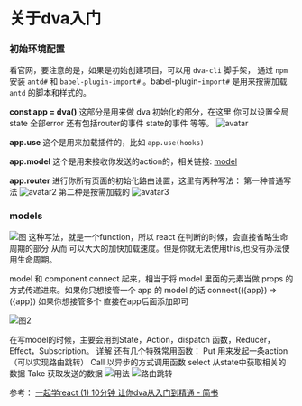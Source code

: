 # 关于dva入门
### 初始环境配置

看官网，要注意的是，如果是初始创建项目，可以用 `dva-cli` 脚手架， 通过 `npm` 安装 `antd#` 和 `babel-plugin-import#` 。babel-plugin-`import#` 是用来按需加载 `antd` 的脚本和样式的。

**const app = dva()**
这部分是用来做 dva 初始化的部分，在这里 你可以设置全局state 全部error 还有包括router的事件 state的事件 等等。
![avatar](https://upload-images.jianshu.io/upload_images/5746917-b429f76f792aa64b.png)

**app.use**
这个是用来加载插件的，比如 `app.use(hooks)`

**app.model**
这个是用来接收你发送的action的，相关链接: [model](https://link.jianshu.com/?t=https%3A%2F%2Fgithub.com%2Fdvajs%2Fdva%2Fblob%2Fmaster%2Fdocs%2FAPI_zh-CN.md%23model) 

**app.router**
进行你所有页面的初始化路由设置，这里有两种写法：
第一种普通写法
![avatar2](https://upload-images.jianshu.io/upload_images/5746917-ccecc57e28290b0a.png)
第二种是按需加载的 
![avatar3](https://upload-images.jianshu.io/upload_images/5746917-6da07b292440f5a8.png)

### models
![图](https://upload-images.jianshu.io/upload_images/5746917-ac231d05c2309685.png)
这种写法，就是一个function，所以 react 在判断的时候，会直接省略生命周期的部分 从而 可以大大的加快加载速度。但是你就无法使用this,也没有办法使用生命周期。

model 和 component connect 起来，相当于将 model 里面的元素当做 props 的方式传递进来。如果你只想接管一个 app 的 model 的话 connect(({app}) => ({app}) 如果你想接管多个 直接在app后面添加即可


![图2](https://upload-images.jianshu.io/upload_images/5746917-686ea7ea3c7ec595.png)

在写model的时候，主要会用到State，Action，dispatch 函数，Reducer，Effect，Subscription。
[详解](https://dvajs.com/guide/concepts.html#%E6%95%B0%E6%8D%AE%E6%B5%81%E5%90%91)
还有几个特殊常用函数：
Put 用来发起一条action（可以实现路由跳转）
Call 以异步的方式调用函数
select 从state中获取相关的数据
Take 获取发送的数据
![用法](https://upload-images.jianshu.io/upload_images/5746917-b50a3e6e1930a96a.png)
![路由跳转](https://upload-images.jianshu.io/upload_images/5746917-624e5598fabc35bf.png)

参考：
[一起学react (1) 10分钟 让你dva从入门到精通 - 简书](https://www.jianshu.com/p/69f13e9123d9)






